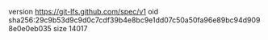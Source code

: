 version https://git-lfs.github.com/spec/v1
oid sha256:29c9b53d9c9d0c7cdf39b4e8bc9e1dd07c50a50fa96e89bc94d9098e0e0eb035
size 14017
